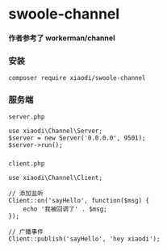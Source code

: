 # swoole-channel
#### 作者参考了 workerman/channel

### 安装
~~~
composer require xiaodi/swoole-channel
~~~

### 服务端
`server.php`
~~~
use xiaodi\Channel\Server;
$server = new Server('0.0.0.0', 9501);
$server->run();
~~~

###
`client.php`
~~~
use xiaodi\Channel\Client;

// 添加监听
Client::on('sayHello', function($msg) {
    echo '我被回调了' . $msg;
});

// 广播事件
Client::publish('sayHello', 'hey xiaodi');
~~~
